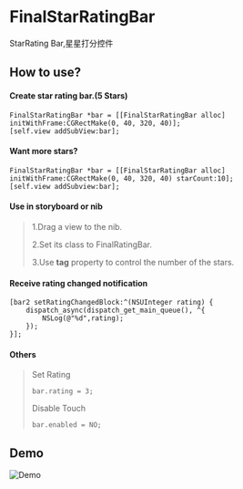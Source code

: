 FinalStarRatingBar
==================
StarRating Bar,星星打分控件

How to use?
-----------

#### Create star rating bar.(5 Stars)
    FinalStarRatingBar *bar = [[FinalStarRatingBar alloc] initWithFrame:CGRectMake(0, 40, 320, 40)];
    [self.view addSubView:bar];
#### Want more stars?
    FinalStarRatingBar *bar = [[FinalStarRatingBar alloc] initWithFrame:CGRectMake(0, 40, 320, 40) starCount:10];
    [self.view addSubview:bar];
#### Use in storyboard or nib
> 1.Drag a view to the nib.
>
> 2.Set its class to FinalRatingBar.
>
> 3.Use **tag** property to control the number of the stars.

#### Receive rating changed notification
    [bar2 setRatingChangedBlock:^(NSUInteger rating) {
        dispatch_async(dispatch_get_main_queue(), ^{
            NSLog(@"%d",rating);
        });
    }];

#### Others
> Set Rating	
>
>`bar.rating = 3;`
>
>Disable Touch
>
>`bar.enabled = NO;`

Demo
----
![Demo](https://raw.githubusercontent.com/loveforgeter/DemoGifs/master/FinalStarRating.gif)
